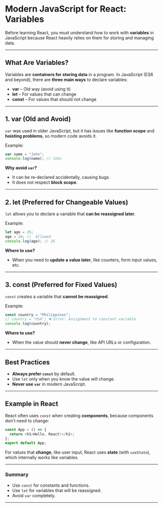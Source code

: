 # Modern JavaScript for React: Variables

Before learning React, you must understand how to work with **variables** in JavaScript because React heavily relies on them for storing and managing data.

---

## **What Are Variables?**

Variables are **containers for storing data** in a program. In JavaScript (ES6 and beyond), there are **three main ways** to declare variables:

- **var** – Old way (avoid using it)
- **let** – For values that can change
- **const** – For values that should not change

---

## **1. var (Old and Avoid)**

`var` was used in older JavaScript, but it has issues like **function scope** and **hoisting problems**, so modern code avoids it.

Example:

```javascript
var name = "John";
console.log(name); // John
```

**Why avoid `var`?**

- It can be re-declared accidentally, causing bugs.
- It does not respect **block scope**.

---

## **2. let (Preferred for Changeable Values)**

`let` allows you to declare a variable that **can be reassigned later**.

Example:

```javascript
let age = 25;
age = 26; //  Allowed
console.log(age); // 26
```

**Where to use?**

- When you need to **update a value later**, like counters, form input values, etc.

---

## **3. const (Preferred for Fixed Values)**

`const` creates a variable that **cannot be reassigned**.

Example:

```javascript
const country = "Philippines";
// country = "USA"; ❌ Error: Assignment to constant variable
console.log(country);
```

**Where to use?**

- When the value should **never change**, like API URLs or configuration.

---

## **Best Practices**

- **Always prefer `const`** by default.
- Use `let` only when you know the value will change.
- **Never use `var`** in modern JavaScript.

---

## Example in React

React often uses `const` when creating **components**, because components don't need to change:

```javascript
const App = () => {
  return <h1>Hello, React!</h1>;
};
export default App;
```

For values that **change**, like user input, React uses **state** (with `useState`), which internally works like variables.

---

### Summary

- Use `const` for constants and functions.
- Use `let` for variables that will be reassigned.
- Avoid `var` completely.

---
